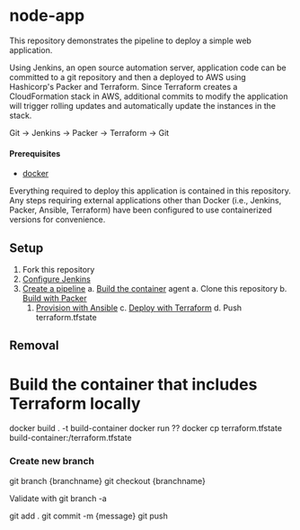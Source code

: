 # node-app

This repository demonstrates the pipeline to deploy a simple web application.

Using Jenkins, an open source automation server, application code can be committed to a git repository and then a deployed to AWS using Hashicorp's Packer and Terraform. Since Terraform creates a CloudFormation stack in AWS, additional commits to modify the application will trigger rolling updates and automatically update the instances in the stack.

Git -> Jenkins -> Packer -> Terraform -> Git

#### Prerequisites

- [docker](https://www.docker.com/)

Everything required to deploy this application is contained in this repository. Any steps requiring external applications other than Docker (i.e., Jenkins, Packer, Ansible, Terraform) have been configured to use containerized versions for convenience.

## Setup

1. Fork this repository
2. [Configure Jenkins](docs/jenkins.md)
3. [Create a pipeline](docs/pipeline.md)
  a. [Build the container](docs/container.md) agent
  a. Clone this repository
  b. [Build with Packer](docs/packer.md)
    1. [Provision with Ansible](docs/ansible.md)
  c. [Deploy with Terraform](docs/terraform.md)
  d. Push terraform.tfstate

## Removal

# Build the container that includes Terraform locally
docker build . -t build-container
docker run ??
docker cp terraform.tfstate build-container:/terraform.tfstate


### Create new branch
git branch {branchname}
git checkout {branchname}

Validate with git branch -a

git add .
git commit -m {message}
git push